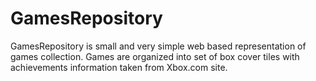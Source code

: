 GamesRepository
===============

GamesRepository is small and very simple web based representation of games collection. Games are organized into set of box cover tiles with achievements information taken from Xbox.com site.
